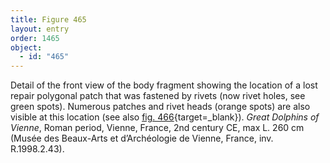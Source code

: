 ```yaml
---
title: Figure 465
layout: entry
order: 1465
object:
  - id: "465"
---
```


Detail of the front view of the body fragment showing the location of a lost repair polygonal patch that was fastened by rivets (now rivet holes, see green spots). Numerous patches and rivet heads (orange spots) are also visible at this location (see also [fig. 466](/visual-atlas/#fig-466){target=_blank}). *Great Dolphins of Vienne*, Roman period, Vienne, France, 2nd century CE, max L. 260 cm (Musée des Beaux-Arts et d’Archéologie de Vienne, France, inv. R.1998.2.43).
